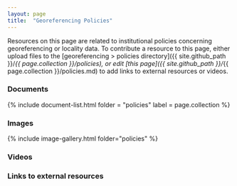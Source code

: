 ```yaml
---
layout: page
title:  "Georeferencing Policies"
---
```


Resources on this page are related to institutional policies concerning georeferencing or locality data. To contribute a resource to this page, either upload files to the [georeferencing > policies directory]({{ site.github_path }}/_{{ page.collection }}/policies), or edit [this page]({{ site.github_path }}/_{{ page.collection }}/policies.md) to add links to external resources or videos.

### Documents

{% include document-list.html folder = "policies" label = page.collection %}

### Images

{% include image-gallery.html folder="policies" %}

### Videos

<!-- Add a video link by copying the code in the line that begins with "include" onto
a new line. Then...

(1) Replace "videoid" with the video id of your video, e.g. if the link to your video
is "https://player.vimeo.com/video/408990525" then the video id is "408990525"

(2) Make sure the source is correct; you may only link videos available on
"vimeo" or "youtube"

{% include iframe.html videoid = "408990525" source = "vimeo" %}
-->

### Links to external resources

<!-- Add a new link to an external resource by copying the code in the line
below onto a new line and replacing "title" with your desired title and "url" with the link.

- [title](url)
-->
